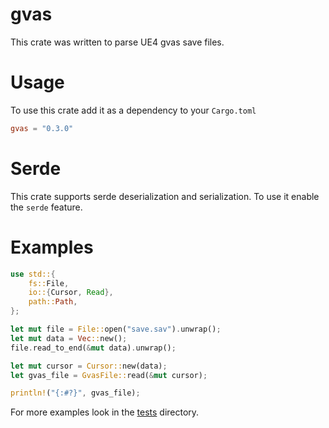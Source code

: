 # gvas

This crate was written to parse UE4 gvas save files.

# Usage

To use this crate add it as a dependency to your `Cargo.toml`

```toml
gvas = "0.3.0"
```

# Serde

This crate supports serde deserialization and serialization.
To use it enable the `serde` feature.

# Examples

```rust
use std::{
    fs::File,
    io::{Cursor, Read},
    path::Path,
};

let mut file = File::open("save.sav").unwrap();
let mut data = Vec::new();
file.read_to_end(&mut data).unwrap();

let mut cursor = Cursor::new(data);
let gvas_file = GvasFile::read(&mut cursor);

println!("{:#?}", gvas_file);
```

For more examples look in the [tests](https://github.com/localcc/gvas/tree/main/tests) directory.
